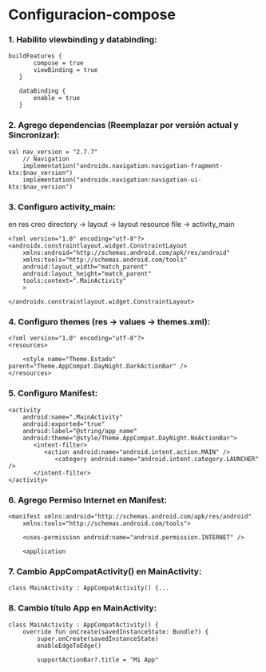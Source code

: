 ﻿# Configuracion-compose

 ### 1. Habilito viewbinding y databinding:

 ```
 buildFeatures {
        compose = true
        viewBinding = true
    }
    
    dataBinding {
        enable = true
    }
```

### 2. Agrego dependencias (Reemplazar por versión actual y Sincronizar):
```
val nav_version = "2.7.7"
    // Navigation
    implementation("androidx.navigation:navigation-fragment-ktx:$nav_version")
    implementation("androidx.navigation:navigation-ui-ktx:$nav_version")
```

### 3. Configuro activity_main:

en res 
creo directory -> layout -> layout resource file -> activity_main

```
<?xml version="1.0" encoding="utf-8"?>
<androidx.constraintlayout.widget.ConstraintLayout 
    xmlns:android="http://schemas.android.com/apk/res/android"
    xmlns:tools="http://schemas.android.com/tools"
    android:layout_width="match_parent"
    android:layout_height="match_parent"
    tools:context=".MainActivity"
    >

</androidx.constraintlayout.widget.ConstraintLayout>
```

### 4. Configuro themes (res -> values -> themes.xml):

```
<?xml version="1.0" encoding="utf-8"?>
<resources>

    <style name="Theme.Estado" parent="Theme.AppCompat.DayNight.DarkActionBar" />
</resources>
```

### 5. Configuro Manifest:

```
<activity
    android:name=".MainActivity"
    android:exported="true"
    android:label="@string/app_name"
    android:theme="@style/Theme.AppCompat.DayNight.NoActionBar">
       <intent-filter>
          <action android:name="android.intent.action.MAIN" />
             <category android:name="android.intent.category.LAUNCHER" />
       </intent-filter>
</activity>
```

### 6. Agrego Permiso Internet en Manifest:

```
<manifest xmlns:android="http://schemas.android.com/apk/res/android"
    xmlns:tools="http://schemas.android.com/tools">

    <uses-permission android:name="android.permission.INTERNET" />

    <application
```

### 7. Cambio AppCompatActivity() en MainActivity:

```
class MainActivity : AppCompatActivity() {...
```

### 8. Cambio título App en MainActivity:
```
class MainActivity : AppCompatActivity() {
    override fun onCreate(savedInstanceState: Bundle?) {
        super.onCreate(savedInstanceState)
        enableEdgeToEdge()

        supportActionBar?.title = "Mi App"
```
